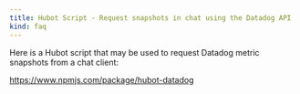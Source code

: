 ```yaml
---
title: Hubot Script - Request snapshots in chat using the Datadog API
kind: faq
---
```


Here is a Hubot script that may be used to request Datadog metric snapshots from a chat client:

https://www.npmjs.com/package/hubot-datadog

